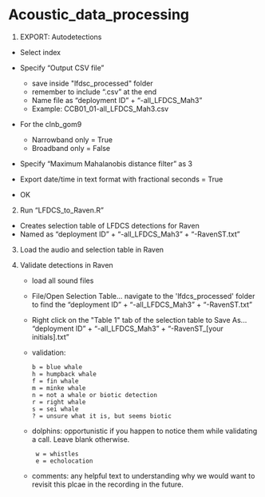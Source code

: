 # Acoustic_data_processing

1. EXPORT: Autodetections
*	Select index
*	Specify “Output CSV file”
    - save inside "lfdsc_processed" folder
    - remember to include “.csv” at the end
    - Name file as “deployment ID” + “-all_LFDCS_Mah3”
    -	Example: CCB01_01-all_LFDCS_Mah3.csv
* For the clnb_gom9
    - Narrowband only = True
    - Broadband only = False 

*	Specify “Maximum Mahalanobis distance filter” as 3
*	Export date/time in text format with fractional seconds = True
* OK
  
2. Run “LFDCS_to_Raven.R”
-	Creates selection table of LFDCS detections for Raven
-	Named as “deployment ID” + “-all_LFDCS_Mah3” + “-RavenST.txt”

3. Load the audio and selection table in Raven

4. Validate detections in Raven
    - load all sound files
    - File/Open Selection Table... navigate to the 'lfdcs_processed' folder to find the “deployment ID” + “-all_LFDCS_Mah3” + “-RavenST.txt”
    - Right click on the "Table 1" tab of the selection table to Save As... “deployment ID” + “-all_LFDCS_Mah3” + “-RavenST_[your initials].txt”
    - validation:
      
          b = blue whale
          h = humpback whale
          f = fin whale
          m = minke whale
          n = not a whale or biotic detection
          r = right whale
          s = sei whale
          ? = unsure what it is, but seems biotic
   - dolphins: opportunistic if you happen to notice them while validating a call. Leave blank otherwise.
     
          w = whistles
          e = echolocation
   - comments: any helpful text to understanding why we would want to revisit this plcae in the recording in the future.
     
      
